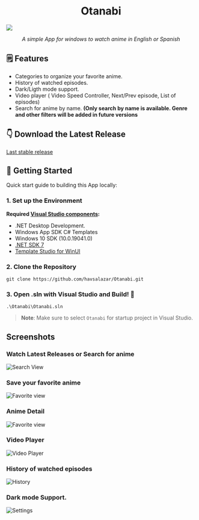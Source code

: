 <h1 align="center">Otanabi</h1>
<img align="center" src="https://github.com/havsalazar/Otanabi/blob/master/Otanabi/Assets/OtanabiHres.png?raw=true"
<br>
<p align="center">
	<em>A simple App for windows to watch anime in English or Spanish</em>
</p>


## :spiral_notepad: Features

 + Categories to organize your favorite anime.
 + History of watched episodes.
 + Dark/Ligth mode support.
 + Video player ( Video Speed Controller, Next/Prev episode, List of episodes)
 + Search for anime by name. **(Only search by name is available. Genre and other filters will be added in future versions**


## :point_down: Download the Latest Release
[Last stable release](https://github.com/havsalazar/Otanabi/releases/latest)


## :brain: Getting Started
Quick start guide to building this App locally:

### 1. Set up the Environment

 
**Required [Visual Studio components](https://learn.microsoft.com/en-us/windows/apps/windows-app-sdk/set-up-your-development-environment?tabs=cs-vs-community%2Ccpp-vs-community%2Cvs-2022-17-1-a%2Cvs-2022-17-1-b#required-workloads-and-components):**
- .NET Desktop Development.
- Windows App SDK C# Templates
- Windows 10 SDK (10.0.19041.0)
- [.NET SDK 7](https://dotnet.microsoft.com/en-us/download/dotnet)
- [Template Studio for WinUI](https://marketplace.visualstudio.com/items?itemName=TemplateStudio.TemplateStudioForWinUICs)

### 2. Clone the Repository 

```shell
git clone https://github.com/havsalazar/Otanabi.git
```


### 3. Open .sln with Visual Studio and Build! :wrench:
```shell
.\Otanabi\Otanabi.sln
```
>**Note**: Make sure to select `Otanabi` for startup project in Visual Studio.

 




## Screenshots 

###  Watch Latest Releases or Search for anime

![Search View](https://github.com/havsalazar/Otanabi/blob/dev/Screenshots/Search.png?raw=true)

### Save your favorite anime

![Favorite view](https://github.com/havsalazar/Otanabi/blob/dev/Screenshots/Favorites.png?raw=true)

### Anime Detail

![Favorite view](https://github.com/havsalazar/Otanabi/blob/dev/Screenshots/Detail.png?raw=true)


### Video Player

![Video Player](https://github.com/havsalazar/Otanabi/blob/dev/Screenshots/Player.png?raw=true)

### History of watched episodes

![History](https://github.com/havsalazar/Otanabi/blob/dev/Screenshots/History.png?raw=true)

### Dark mode Support.

![Settings](https://github.com/havsalazar/Otanabi/blob/dev/Screenshots/Settings.png?raw=true)

